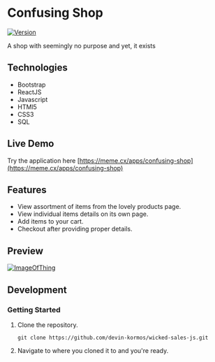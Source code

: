 # Confusing Shop

[![Version](https://img.shields.io/badge/Version-v1.0.1-blue)]()

A shop with seemingly no purpose and yet, it exists

## Technologies

- Bootstrap
- ReactJS
- Javascript
- HTMl5
- CSS3
- SQL

## Live Demo

Try the application here [https://meme.cx/apps/confusing-shop](https://meme.cx/apps/confusing-shop)

## Features

- View assortment of items from the lovely products page.
- View individual items details on its own page.
- Add items to your cart.
- Checkout after providing proper details.

## Preview

[![ImageOfThing](https://raw.githubusercontent.com/memecx/student-grade-table/server/public/images/demo.png)]()

## Development

### Getting Started

1. Clone the repository.

    ```shell
    git clone https://github.com/devin-kormos/wicked-sales-js.git
    ```

1. Navigate to where you cloned it to and you're ready.
